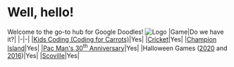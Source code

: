 # Well, hello!
Welcome to the go-to hub for Google Doodles!
![Logo](https://www.google.com/logos/fnbx/top_ten/DoodleChampionshipIslandGames_thumbnail.png)
|Game|Do we have it?|
|-|-|
|[Kids Coding (Coding for Carrots)](https://github.com/Google-Doodle/kids-coding)|Yes|
|[Cricket](https://github.com/Google-Doodle/cricket)|Yes|
|[Champion Island](https://github.com/Google-Doodle/champion-island)|Yes|
|[Pac Man's 30<sup>th</sup> Anniversary](https://github.com/Google-Doodle/pacman)|Yes|
|Halloween Games ([2020](https://github.com/Google-Doodle/halloween-2020) and [2016](https://github.com/Google-Doodle/halloween-2016))|Yes|
|[Scoville](https://github.com/Google-Doodle/scoville)|Yes|

